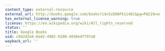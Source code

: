 ```yaml
---
content_type: external-resource
external_url: http://books.google.com/books?id=5zQ9AFk1i4EC&pg=PA219=onepage
has_external_license_warning: true
license: https://en.wikipedia.org/wiki/All_rights_reserved
status: ''
title: Google Books
uid: c04242e6-6a42-4902-9280-4930e4f797a8
wayback_url: ''
---
```

